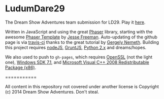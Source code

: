 LudumDare29
===========

The Dream Show Adventures team submission for LD29. Play it [here](http://DreamShowAdventures.github.io/LudumDare29/).

Written in JavaScript and using the great [Phaser](http://phaser.io/) library, starting with the awesome [Phaser Template](https://github.com/gamecook/phaser-project-template) by [Jesse Freeman](https://github.com/jessefreeman). Auto-updating of the github page is via [travis-ci](https://travis-ci.org/) thanks to the great tutorial by [Gergely Nemeth](https://medium.com/philosophy-logic/53a8270e87db). Building this project requires [nodeJS](http://nodejs.org/), [GruntJS](http://gruntjs.com/), [Python 2.x](https://www.python.org/) and dreams/hopes.

We also used []() to push to `gh-pages`, which requires [OpenSSL](http://slproweb.com/products/Win32OpenSSL.html) (not the light one), [Windows SDK 7.1](http://www.microsoft.com/en-us/download/details.aspx?id=8279), and [Microsoft Visual C++ 2008 Redistributable Package (x86)](http://www.microsoft.com/en-us/download/details.aspx?id=29).

===========

All content in this repository not covered under another license is Copyright (c) 2014 Dream Show Adventures. Don't steal.